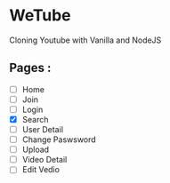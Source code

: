 # WeTube

Cloning Youtube with Vanilla and NodeJS

## Pages :

- [ ] Home
- [ ] Join
- [ ] Login
- [x] Search
- [ ] User Detail
- [ ] Change Paswsword
- [ ] Upload
- [ ] Video Detail
- [ ] Edit Vedio
